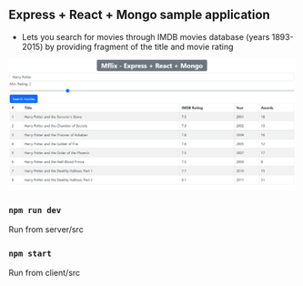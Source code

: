 ## Express + React + Mongo sample application
- Lets you search for movies through IMDB movies database (years 1893-2015) by providing fragment of the title and movie rating

![mflix](./Preview.png)

### `npm run dev`
Run from server/src

### `npm start`
Run from client/src
